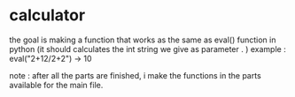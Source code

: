 # calculator
the goal is making a function that works as the same as eval() function in python (it should calculates the int string we give as parameter . ) example : eval("2+12/2+2") -> 10

note : after all the parts are finished, i make the functions in the parts available for the main file.

